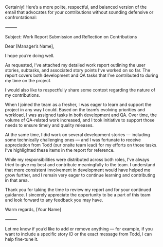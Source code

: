 Certainly! Here’s a more polite, respectful, and balanced version of the email that advocates for your contributions without sounding defensive or confrontational:

⸻

Subject: Work Report Submission and Reflection on Contributions

Dear [Manager’s Name],

I hope you’re doing well.

As requested, I’ve attached my detailed work report outlining the user stories, subtasks, and associated story points I’ve worked on so far. The report covers both development and QA tasks that I’ve contributed to during my time on the project.

I would also like to respectfully share some context regarding the nature of my contributions.

When I joined the team as a fresher, I was eager to learn and support the project in any way I could. Based on the team’s evolving priorities and workload, I was assigned tasks in both development and QA. Over time, the volume of QA-related work increased, and I took initiative to support those needs to ensure timely and quality releases.

At the same time, I did work on several development stories — including some technically challenging ones — and I was fortunate to receive appreciation from Todd (our onsite team lead) for my efforts on those tasks. I’ve highlighted these items in the report for reference.

While my responsibilities were distributed across both roles, I’ve always tried to give my best and contribute meaningfully to the team. I understand that more consistent involvement in development would have helped me grow further, and I remain very eager to continue learning and contributing in that area.

Thank you for taking the time to review my report and for your continued guidance. I sincerely appreciate the opportunity to be a part of this team and look forward to any feedback you may have.

Warm regards,
[Your Name]

⸻

Let me know if you’d like to add or remove anything — for example, if you want to include a specific story ID or the exact message from Todd, I can help fine-tune it.